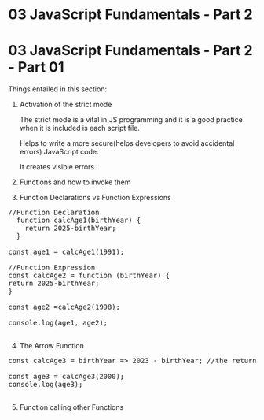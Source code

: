 # 03 JavaScript Fundamentals - Part 2

# 03 JavaScript Fundamentals - Part 2 - Part 01

Things entailed in this section:

1. Activation of the strict mode

   The strict mode is a vital in JS programming and it is a good practice when it is included is each script file.

   Helps to write a more secure(helps developers to avoid accidental errors) JavaScript code.

   It creates visible errors.

2. Functions and how to invoke them
3. Function Declarations vs Function Expressions
<pre>
//Function Declaration
  function calcAge1(birthYear) {
    return 2025-birthYear;
  }

const age1 = calcAge1(1991);

//Function Expression
const calcAge2 = function (birthYear) {
return 2025-birthYear;
}

const age2 =calcAge2(1998);

console.log(age1, age2);

</pre>

4. The Arrow Function
<pre>
const calcAge3 = birthYear => 2023 - birthYear; //the return is returned implicitly, you don't to have to write explitly the return keyword

const age3 = calcAge3(2000);
console.log(age3);

</pre>

5. Function calling other Functions
